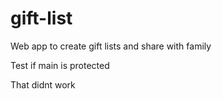 # gift-list
Web app to create gift lists and share with family

Test if main is protected

That didnt work